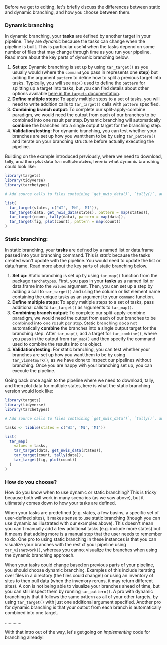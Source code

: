 Before we get to editing, let's briefly discuss the differences between static and dynamic branching, and how you choose between them.

### Dynamic branching

In dynamic branching, your **tasks** are defined by another target in your pipeline. They are *dynamic* because the tasks can change when the pipeline is built. This is particular useful when the tasks depend on some number of files that may change through time as you run your pipeline. Read more about the key parts of dynamic branching below.

1. **Set up**: Dynamic branching is set up by using `tar_target()` as you usually would (where the `command` you pass in represents one **step**) but adding the argument `pattern` to define how to split a previous target into tasks. Typically, you will see `map()` used to define the `pattern` for splitting up a target into tasks, but you can find details about other options available [here in the `targets` documentation](https://books.ropensci.org/targets/dynamic.html#pattern-construction). 
2. **Define multiple steps**: To apply multiple steps to a set of tasks, you will need to write addition calls to `tar_target()` calls with `pattern` specified.
3. **Combining branch output**: To complete our split-apply-combine paradigm, we would need the output from each of our branches to be combined into one result per step. Dynamic branching will automatically **combine** the branches into a single output target for the branching step.
4. **Validation/testing**: For dynamic branching, you can test whether your branches are set up how you want them to be by using `tar_pattern()` and iterate on your branching structure before actually executing the pipeline.

Building on the example introduced previously, where we need to download, tally, and then plot data for multiple states, here is what dynamic branching could look like:

```r
library(targets)
library(tidyverse)
library(tarchetypes)

# Add source calls to files containing `get_nwis_data()`, `tally()`, and `plot()` here

list(
  tar_target(states, c('WI', 'MN', 'MI')),
  tar_target(data, get_nwis_data(states), pattern = map(states)),
  tar_target(count, tally(data), pattern = map(data)),
  tar_target(fig, plot(count), pattern = map(count))
)
```

### Static branching:

In static branching, your **tasks** are defined by a named list or data.frame passed into your branching command. This is *static* because the tasks created won't update with the pipeline. You would need to update the list or data.frame. Read more about the key parts of static branching below.

1. **Set up**: Static branching is set up by using `tar_map()` function from the package `tarchetypes`. First, you pass in your **tasks** as a named list or data.frame into the `values` argument. Then, you can set up a step by adding a call to `tar_target()` and using the column or list element name containing the unique tasks as an argument to your `command` function. 
2. **Define multiple steps**: To apply multiple steps to a set of tasks, pass additional calls to `tar_target()` as arguments to `tar_map()`. 
3. **Combining branch output**: To complete our split-apply-combine paradigm, we would need the output from each of our branches to be combined into one result per step. Static branching does not automatically **combine** the branches into a single output target for the branching step. After `tar_map()`, add a target for `tar_combine()`, where you pass in the output from `tar_map()` and then specify the command used to combine the results into one object.
4. **Validation/testing**: For static branching, you can test whether your branches are set up how you want them to be by using `tar_visnetowrk()`, as we have done to inspect our pipelines without branching. Once you are happy with your branching set up, you can execute the pipeline.

Going back once again to the pipeline where we need to download, tally, and then plot data for multiple states, here is what the static branching version would look like:

```r
library(targets)
library(tidyverse)
library(tarchetypes)

# Add source calls to files containing `get_nwis_data()`, `tally()`, and `plot()` here

tasks <- tibble(states = c('WI', 'MN', 'MI'))

list(
  tar_map(
    values = tasks,
    tar_target(data, get_nwis_data(states)),
    tar_target(count, tally(data)),
    tar_target(fig, plot(count))
  )
)
```

### How do you choose?

How do you know when to use dynamic or static branching? This is tricky because both will work in many scenarios (as we saw above), but it ultimately comes down to how your tasks are defined. 

When your tasks are predefined (e.g. states, a few basins, a specific set of user-defined sites), it makes sense to use static branching (though you can use dynamic as illustrated with our examples above). This doesn't mean you can't manually add a few additional tasks (e.g. include more states) but it means that adding more is a manual step that the user needs to remember to do. One pro to using static branching in these instances is that you can visualize your branches with the rest of your pipeline using `tar_visnetwork()`, whereas you cannot visualize the branches when using the dynamic branching approach.

When your tasks could change based on previous parts of your pipeline, you should choose dynamic branching. Examples of this include iterating over files in a directory (the files could change!) or using an inventory of sites to then pull data (when the inventory reruns, it may return different sites). A con is not being able to visualize your branches ahead of time, but you can still inspect them by running `tar_pattern()`. A pro with dynamic branching is that it follows the same pattern as all of your other targets, by using `tar_target()` with just one additional argument specified. Another pro for dynamic branching is that your output from each branch is automatically combined into one target. 

.............

With that intro out of the way, let's get going on *implementing* code for branching already!

